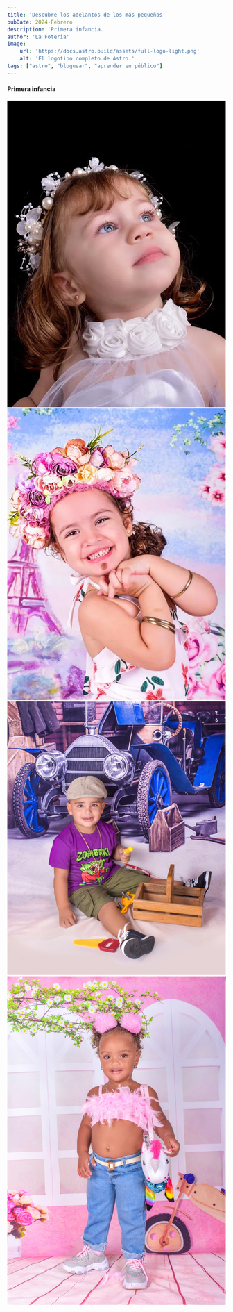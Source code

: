 ```yaml
---
title: 'Descubre los adelantos de los más pequeños'
pubDate: 2024-Febrero
description: 'Primera infancia.'
author: 'La Foteria'
image:
    url: 'https://docs.astro.build/assets/full-logo-light.png'
    alt: 'El logotipo completo de Astro.'
tags: ["astro", "bloguear", "aprender en público"]
---
```




#### Primera infancia

![Infancia][path]
![Infancia][path2]
![Infancia][path3]
![Infancia][path4]

[path]: ../../../assets/infancia/01.webp
[path2]: ../../../assets/infancia/02.webp
[path3]: ../../../assets/infancia/03.webp
[path4]: ../../../assets/infancia/04.webp

